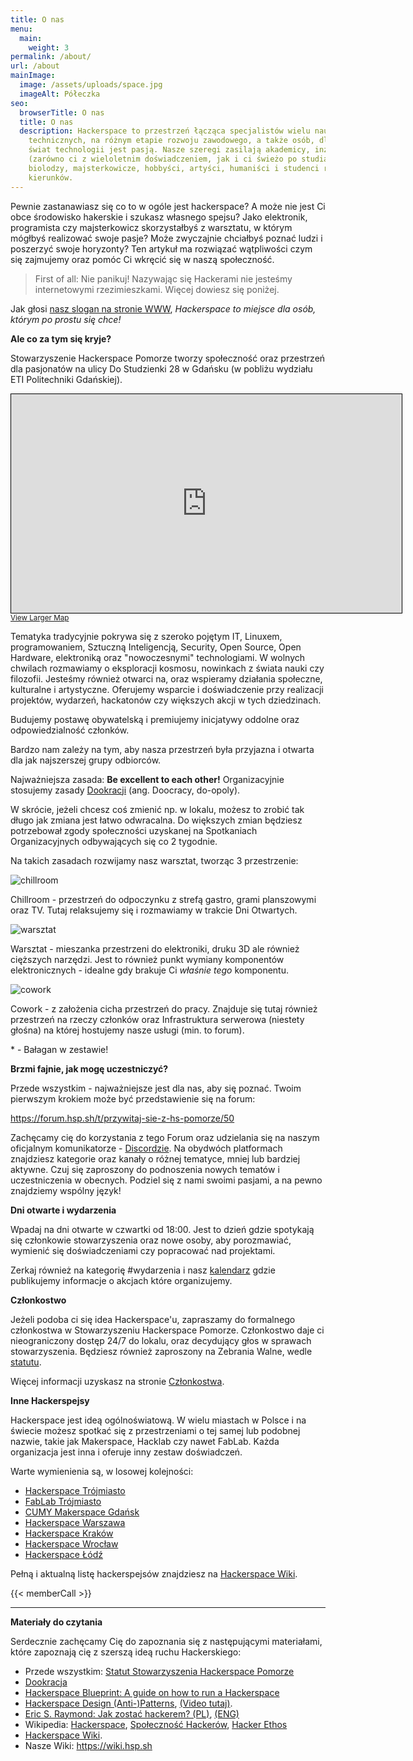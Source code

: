 ```yaml
---
title: O nas
menu:
  main:
    weight: 3
permalink: /about/
url: /about
mainImage:
  image: /assets/uploads/space.jpg
  imageAlt: Półeczka
seo:
  browserTitle: O nas
  title: O nas
  description: Hackerspace to przestrzeń łącząca specjalistów wielu nauk
    technicznych, na różnym etapie rozwoju zawodowego, a także osób, dla których
    świat technologii jest pasją. Nasze szeregi zasilają akademicy, inżynierowie
    (zarówno ci z wieloletnim doświadczeniem, jak i ci świeżo po studiach),
    biolodzy, majsterkowicze, hobbyści, artyści, humaniści i studenci różnych
    kierunków.
---
```

Pewnie zastanawiasz się co to w ogóle jest hackerspace? A może nie jest Ci obce środowisko hakerskie i szukasz własnego spejsu? Jako elektronik, programista czy majsterkowicz skorzystałbyś z warsztatu, w którym mógłbyś realizować swoje pasje? Może zwyczajnie chciałbyś poznać ludzi i poszerzyć swoje horyzonty?
Ten artykuł ma rozwiązać wątpliwości czym się zajmujemy oraz pomóc Ci wkręcić się w naszą społeczność.

> First of all: Nie panikuj! Nazywając się Hackerami nie jesteśmy internetowymi rzezimieszkami. Więcej dowiesz się poniżej.

Jak głosi [nasz slogan na stronie WWW](https://pomorze.hackerspace.pl), *Hackerspace to miejsce dla osób, którym po prostu się chce!* 

**Ale co za tym się kryje?**

Stowarzyszenie Hackerspace Pomorze tworzy społeczność oraz przestrzeń dla pasjonatów na ulicy Do Studzienki 28 w Gdańsku (w pobliżu wydziału ETI Politechniki Gdańskiej). 

<iframe width="625" height="350" frameborder="0" scrolling="no" marginheight="0" marginwidth="0" src="https://www.openstreetmap.org/export/embed.html?bbox=18.55470657348633%2C54.3505037693183%2C18.668003082275394%2C54.39175308509071&amp;layer=mapnik&amp;marker=54.37113360670987%2C18.61135482788086" style="border: 1px solid black"></iframe><br/><small><a href="https://www.openstreetmap.org/?mlat=54.3711&amp;mlon=18.6114#map=14/54.3711/18.6114">View Larger Map</a></small>

Tematyka tradycyjnie pokrywa się z szeroko pojętym IT, Linuxem, programowaniem, Sztuczną Inteligencją, Security, Open Source, Open Hardware, elektroniką oraz "nowoczesnymi" technologiami. W wolnych chwilach rozmawiamy o eksploracji kosmosu, nowinkach z świata nauki czy filozofii. Jesteśmy również otwarci na, oraz wspieramy działania społeczne, kulturalne i artystyczne. Oferujemy wsparcie i doświadczenie przy realizacji projektów, wydarzeń, hackatonów czy większych akcji w tych dziedzinach.

Budujemy postawę obywatelską i premiujemy inicjatywy oddolne oraz odpowiedzialność członków.

Bardzo nam zależy na tym, aby nasza przestrzeń była przyjazna i otwarta dla jak najszerszej grupy odbiorców. 

Najważniejsza zasada: **Be excellent to each other!**
Organizacyjnie stosujemy zasady [Dookracji](https://communitywiki.org/wiki/DoOcracy) (ang. Doocracy, do-opoly). 

W skrócie, jeżeli chcesz coś zmienić np. w lokalu, możesz to zrobić tak długo jak zmiana jest łatwo odwracalna. Do większych zmian będziesz potrzebował zgody społeczności uzyskanej na Spotkaniach Organizacyjnych odbywających się co 2 tygodnie. 

Na takich zasadach rozwijamy nasz warsztat, tworząc 3 przestrzenie:

![chillroom](/assets/uploads/image-1-.jpg "chillroom")

Chillroom - przestrzeń do odpoczynku z strefą gastro, grami planszowymi oraz TV. Tutaj relaksujemy się i rozmawiamy w trakcie Dni Otwartych.





![warsztat](/assets/uploads/image-2-.jpg "Warsztat")

Warsztat - mieszanka przestrzeni do elektroniki, druku 3D ale również cięższych narzędzi. Jest to również punkt wymiany komponentów elektronicznych - idealne gdy brakuje Ci *właśnie tego* komponentu.





![cowork](/assets/uploads/image-3-.jpg "Cowork")

Cowork - z założenia cicha przestrzeń do pracy. Znajduje się tutaj również przestrzeń na rzeczy członków oraz Infrastruktura serwerowa (niestety głośna) na której hostujemy nasze usługi (min. to forum).



\* - Bałagan w zestawie!

**Brzmi fajnie, jak mogę uczestniczyć?**

Przede wszystkim - najważniejsze jest dla nas, aby się poznać. Twoim pierwszym krokiem może być przedstawienie się na forum:

https://forum.hsp.sh/t/przywitaj-sie-z-hs-pomorze/50

Zachęcamy cię do korzystania z tego Forum oraz udzielania się na naszym oficjalnym komunikatorze - [Discordzie](https://hsp.sh/discord). Na obydwóch platformach znajdziesz kategorie oraz kanały o różnej tematyce, mniej lub bardziej aktywne. Czuj się zaproszony do podnoszenia nowych tematów i uczestniczenia w obecnych. Podziel się z nami swoimi pasjami, a na pewno znajdziemy wspólny język!

**Dni otwarte i wydarzenia**

Wpadaj na dni otwarte w czwartki od 18:00. Jest to dzień gdzie spotykają się członkowie stowarzyszenia oraz nowe osoby, aby porozmawiać, wymienić się doświadczeniami czy popracować nad projektami. 

Zerkaj również na kategorię #wydarzenia i nasz [kalendarz](https://hsp.sh/calendar) gdzie publikujemy informacje o akcjach które organizujemy.

**Członkostwo**

Jeżeli podoba ci się idea Hackerspace'u, zapraszamy do formalnego członkostwa w Stowarzyszeniu Hackerspace Pomorze. Członkostwo daje ci nieograniczony dostęp 24/7 do lokalu, oraz decydujący głos w sprawach stowarzyszenia. Będziesz również zaproszony na Zebrania Walne, wedle [statutu](/statut).

Więcej informacji uzyskasz na stronie [Członkostwa](https://hsp.sh/membership).

**Inne Hackerspejsy**

Hackerspace jest ideą ogólnoświatową. W wielu miastach w Polsce i na świecie możesz spotkać się z przestrzeniami o tej samej lub podobnej nazwie, takie jak Makerspace, Hacklab czy nawet FabLab. Każda organizacja jest inna i oferuje inny zestaw doświadczeń.

Warte wymienienia są, w losowej kolejności:

* [Hackerspace Trójmiasto](https://hs3.pl)
* [FabLab Trójmiasto](https://www.facebook.com/FabLabT/)
* [CUMY Makerspace Gdańsk](https://www.facebook.com/cumy.stocznia)
* [Hackerspace Warszawa](https://hackerspace.pl)
* [Hackerspace Kraków](https://hackerspace-krk.pl)
* [Hackerspace Wrocław](https://hswro.org)
* [Hackerspace Łódź](https://lodz.hackerspace.pl)

Pełną i aktualną listę hackerspejsów znajdziesz na [Hackerspace Wiki](https://wiki.hackerspaces.org/Poland).

{{< memberCall >}}

- - -

**Materiały do czytania**

Serdecznie zachęcamy Cię do zapoznania się z następującymi materiałami, które zapoznają cię z szerszą ideą ruchu Hackerskiego:

* Przede wszystkim: [Statut Stowarzyszenia Hackerspace Pomorze](https://nc.hsp.sh/index.php/s/Mjk6DrW69JGjS23/download)
* [Dookracja](https://communitywiki.org/wiki/DoOcracy)
* [Hackerspace Blueprint: A guide on how to run a Hackerspace](https://hackerspace.design/)
* [Hackerspace Design (Anti-)Patterns](https://wiki.hackerspaces.org/Design_Patterns), [(Video tutaj)](https://www.youtube.com/watch?v=RPUSQBXBrtk).
* [Eric S. Raymond: Jak zostać hackerem? (PL)](https://web.archive.org/web/20060701154700/http://sokrates.mimuw.edu.pl:80/~sebek/hacker-howto.html), [(ENG)](http://catb.org/~esr/faqs/hacker-howto.html)
* Wikipedia: [Hackerspace](https://pl.wikipedia.org/wiki/Hackerspace), [Społeczność Hackerów](https://pl.wikipedia.org/wiki/Spo%C5%82eczno%C5%9B%C4%87_haker%C3%B3w), [Hacker Ethos](https://en.wikipedia.org/wiki/Hacker_ethic)
* [Hackerspace Wiki](https://wiki.hackerspaces.org/Poland).
* Nasze Wiki: https://wiki.hsp.sh
